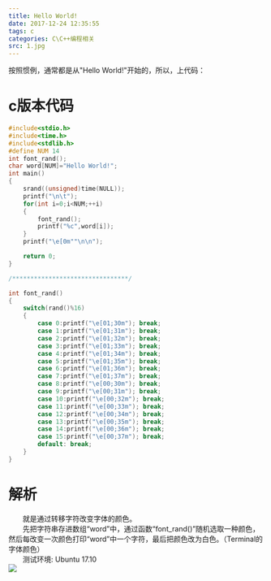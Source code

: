 ```yaml
---
title: Hello World!
date: 2017-12-24 12:35:55
tags: c
categories: C\C++编程相关
src: 1.jpg
---
```

按照惯例，通常都是从"Hello World!"开始的，所以，<!--more-->上代码：
# c版本代码
```c
#include<stdio.h>
#include<time.h>
#include<stdlib.h>
#define NUM 14
int font_rand();
char word[NUM]="Hello World!";
int main()
{
    srand((unsigned)time(NULL));
    printf("\n\t");
    for(int i=0;i<NUM;++i)
    {
        font_rand();
        printf("%c",word[i]);
    }
    printf("\e[0m""\n\n"); 

    return 0;
}

/********************************/

int font_rand()
{
    switch(rand()%16)
    {
        case 0:printf("\e[01;30m"); break; 
        case 1:printf("\e[01;31m"); break;
        case 2:printf("\e[01;32m"); break;
        case 3:printf("\e[01;33m"); break;
        case 4:printf("\e[01;34m"); break;
        case 5:printf("\e[01;35m"); break;
        case 6:printf("\e[01;36m"); break;
        case 7:printf("\e[01;37m"); break;
        case 8:printf("\e[00;30m"); break; 
        case 9:printf("\e[00;31m"); break;
        case 10:printf("\e[00;32m"); break;
        case 11:printf("\e[00;33m"); break;
        case 12:printf("\e[00;34m"); break;
        case 13:printf("\e[00;35m"); break;
        case 14:printf("\e[00;36m"); break;
        case 15:printf("\e[00;37m"); break;
        default: break;
    }
}
```
# 解析
&emsp;&emsp;就是通过转移字符改变字体的颜色。 </br>
&emsp;&emsp;先把字符串存进数组“word”中，通过函数“font_rand()”随机选取一种颜色，然后每改变一次颜色打印“word”中一个字符，最后把颜色改为白色。（Terminal的字体颜色） </br>
&emsp;&emsp;测试环境: Ubuntu 17.10 </br>
![](deemo.png)
